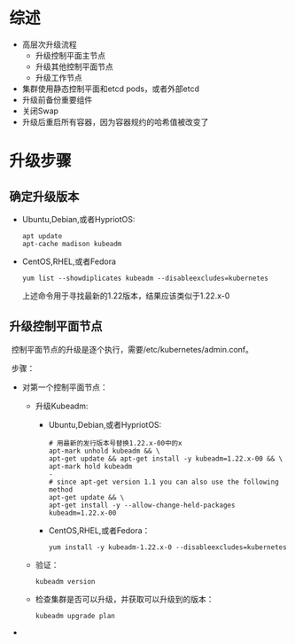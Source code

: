 # 综述

- 高层次升级流程
  - 升级控制平面主节点
  - 升级其他控制平面节点
  - 升级工作节点
- 集群使用静态控制平面和etcd pods，或者外部etcd
- 升级前备份重要组件
- 关闭Swap
- 升级后重启所有容器，因为容器规约的哈希值被改变了

# 升级步骤

## 确定升级版本

- Ubuntu,Debian,或者HypriotOS:

  ```shell
  apt update
  apt-cache madison kubeadm
  ```

- CentOS,RHEL,或者Fedora

  ```shell
  yum list --showdiplicates kubeadm --disableexcludes=kubernetes
  ```

  上述命令用于寻找最新的1.22版本，结果应该类似于1.22.x-0



## 升级控制平面节点

​	控制平面节点的升级是逐个执行，需要/etc/kubernetes/admin.conf。

​	步骤：

- 对第一个控制平面节点：

  - 升级Kubeadm:

    - Ubuntu,Debian,或者HypriotOS:

      ```shell
      # 用最新的发行版本号替换1.22.x-00中的x
      apt-mark unhold kubeadm && \
      apt-get update && apt-get install -y kubeadm=1.22.x-00 && \
      apt-mark hold kubeadm
      -
      # since apt-get version 1.1 you can also use the following method
      apt-get update && \
      apt-get install -y --allow-change-held-packages kubeadm=1.22.x-00
      ```

    - CentOS,RHEL,或者Fedora：

      ```shell
      yum install -y kubeadm-1.22.x-0 --disableexcludes=kubernetes
      ```

  - 验证：

    ```shell
    kubeadm version
    ```

  - 检查集群是否可以升级，并获取可以升级到的版本：

    ```shell
    kubeadm upgrade plan
    ```

- 

